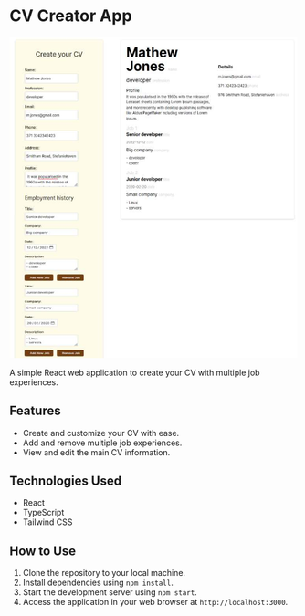 
# CV Creator App

![Img](img.jpg)

A simple React web application to create your CV with multiple job experiences.

## Features

- Create and customize your CV with ease.
- Add and remove multiple job experiences.
- View and edit the main CV information.

## Technologies Used

- React
- TypeScript
- Tailwind CSS

## How to Use

1. Clone the repository to your local machine.
2. Install dependencies using `npm install`.
3. Start the development server using `npm start`.
4. Access the application in your web browser at `http://localhost:3000`.